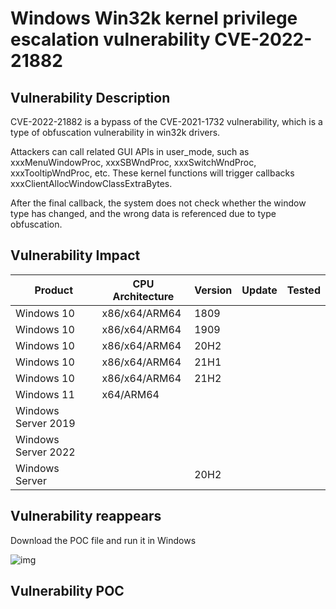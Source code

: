 # Windows Win32k kernel privilege escalation vulnerability CVE-2022-21882

## Vulnerability Description

CVE-2022-21882 is a bypass of the CVE-2021-1732 vulnerability, which is a type of obfuscation vulnerability in win32k drivers.

Attackers can call related GUI APIs in user_mode, such as xxxMenuWindowProc, xxxSBWndProc, xxxSwitchWndProc, xxxTooltipWndProc, etc. These kernel functions will trigger callbacks xxxClientAllocWindowClassExtraBytes. 

After the final callback, the system does not check whether the window type has changed, and the wrong data is referenced due to type obfuscation. 

## Vulnerability Impact

| **Product**         | **CPU Architecture** | **Version** | **Update** | **Tested** |
| ------------------- | -------------------- | ----------- | ---------- | ---------- |
| Windows 10          | x86/x64/ARM64        | 1809        |            |            |
| Windows 10          | x86/x64/ARM64        | 1909        |            |            |
| Windows 10          | x86/x64/ARM64        | 20H2        |            |            |
| Windows 10          | x86/x64/ARM64        | 21H1        |            |            |
| Windows 10          | x86/x64/ARM64        | 21H2        |            |            |
| Windows 11          | x64/ARM64            |             |            |            |
| Windows Server 2019 |                      |             |            |            |
| Windows Server 2022 |                      |             |            |            |
| Windows Server      |                      | 20H2        |            |            |

## Vulnerability reappears

Download the POC file and run it in Windows

![img](https://raw.githubusercontent.com/PeiQi0/PeiQi-WIKI-Book/refs/heads/main/docs/.vuepress/../.vuepress/public/img/image-20220420095102270.png)

## Vulnerability POC

<a-alert type="success" message="https://github.com/Ascotbe/Kernelhub/tree/master/CVE-2022-21882" description="" showIcon>

</a-alert>

<br/>
